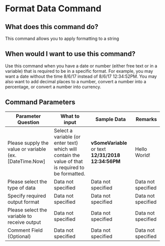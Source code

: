 <!--TITLE: Format Data Command -->
<!-- SUBTITLE: a command in the Data Commands group -->
# Format Data Command


## What does this command do?
This command allows you to apply formatting to a string


## When would I want to use this command?
Use this command when you have a date or number (either free text or in a variable) that is required to be in a specific format. For example, you may want a date without the time 8/6/17 instead of 8/6/17 12:34:52PM. You may also want to add decimal places to a number, convert a number into a percentage, or convert a number into currency.


## Command Parameters
| Parameter Question   	| What to input  	|  Sample Data 	| Remarks  	|
| ---                    | ---               | ---           | ---       |
|Please supply the value or variable (ex. [DateTime.Now]|Select a variable (or enter text) which will contain the value of that is required to be formatted.|**vSomeVariable** or text **12/31/2018 12:34:56PM**|Hello World!|
|Please select the type of data|Data not specified|Data not specified|Data not specified|
|Specify required output format|Data not specified|Data not specified|Data not specified|
|Please select the variable to receive output|Data not specified|Data not specified|Data not specified|
|Comment Field (Optional)|Data not specified|Data not specified|Data not specified|


